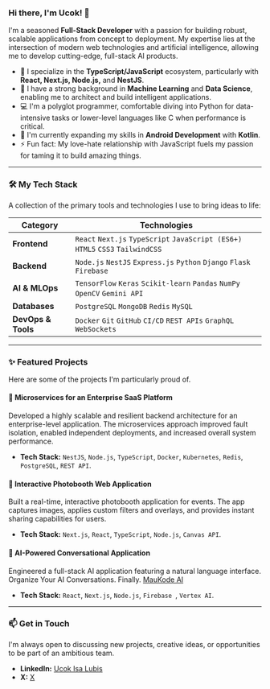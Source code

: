 ### Hi there, I'm Ucok! 👋

I'm a seasoned **Full-Stack Developer** with a passion for building robust, scalable applications from concept to deployment. My expertise lies at the intersection of modern web technologies and artificial intelligence, allowing me to develop cutting-edge, full-stack AI products.

-   🚀 I specialize in the **TypeScript/JavaScript** ecosystem, particularly with **React, Next.js, Node.js,** and **NestJS**.
-   🧠 I have a strong background in **Machine Learning** and **Data Science**, enabling me to architect and build intelligent applications.
-   💻 I'm a polyglot programmer, comfortable diving into Python for data-intensive tasks or lower-level languages like C when performance is critical.
-   🌱 I'm currently expanding my skills in **Android Development** with **Kotlin**.
-   ⚡ Fun fact: My love-hate relationship with JavaScript fuels my passion for taming it to build amazing things.

---

### 🛠️ My Tech Stack

A collection of the primary tools and technologies I use to bring ideas to life:

| Category          | Technologies                                                                                                                                                             |
| ----------------- | ------------------------------------------------------------------------------------------------------------------------------------------------------------------------ |
| **Frontend** | `React` `Next.js` `TypeScript` `JavaScript (ES6+)` `HTML5` `CSS3` `TailwindCSS`                                                                                             |
| **Backend** | `Node.js` `NestJS` `Express.js` `Python` `Django` `Flask` `Firebase`                                                                                                                |
| **AI & MLOps** | `TensorFlow` `Keras` `Scikit-learn` `Pandas` `NumPy` `OpenCV` `Gemini API`                                                                                                  |
| **Databases** | `PostgreSQL` `MongoDB` `Redis` `MySQL`                                                                                                                                     |
| **DevOps & Tools**| `Docker` `Git` `GitHub` `CI/CD` `REST APIs` `GraphQL` `WebSockets`                                                                                                          |

---

### ✨ Featured Projects

Here are some of the projects I'm particularly proud of.

#### 🏢 Microservices for an Enterprise SaaS Platform
Developed a highly scalable and resilient backend architecture for an enterprise-level application. The microservices approach improved fault isolation, enabled independent deployments, and increased overall system performance.
-   **Tech Stack:** `NestJS`, `Node.js`, `TypeScript`, `Docker`, `Kubernetes`, `Redis`, `PostgreSQL`, `REST API`.

#### 📸 Interactive Photobooth Web Application
Built a real-time, interactive photobooth application for events. The app captures images, applies custom filters and overlays, and provides instant sharing capabilities for users.
-   **Tech Stack:** `Next.js`, `React`, `TypeScript`, `Node.js`, `Canvas API`.

#### 🤖 AI-Powered Conversational Application
Engineered a full-stack AI application featuring a natural language interface. Organize Your AI Conversations.
Finally. [MauKode AI](https://ai.maukode.com/)
-   **Tech Stack:** `React`, `Next.js`, `Node.js`, `Firebase `, `Vertex AI`.

---

### 📫 Get in Touch

I'm always open to discussing new projects, creative ideas, or opportunities to be part of an ambitious team.

-   **LinkedIn:** [Ucok Isa Lubis](https://www.linkedin.com/in/ucok-isa-lubis/)
-   **X:** [X](https://x.com/ucok_isa)

